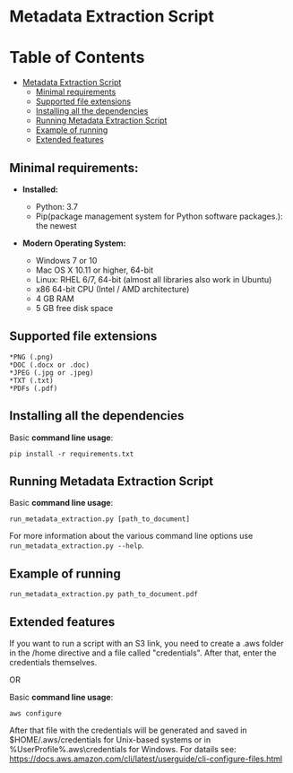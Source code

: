 # Metadata Extraction Script

Table of Contents
=================

* [Metadata Extraction Script](#metadata-extraction-script)
   * [Minimal requirements](#minimal-requirements)
   * [Supported file extensions](#supported-file-extensions)
   * [Installing all the dependencies](#Installing-all-the-dependencies)
   * [Running Metadata Extraction Script](#running-metadata-extraction-script)
   * [Example of running](#example-of-running)
   * [Extended features](#extended-features)


## Minimal requirements:
* **Installed:**
	* Python: 3.7
	* Pip(package management system for Python software packages.): the newest

* **Modern Operating System:**
	* Windows 7 or 10
	* Mac OS X 10.11 or higher, 64-bit
	* Linux: RHEL 6/7, 64-bit (almost all libraries also work in Ubuntu)
	* x86 64-bit CPU (Intel / AMD architecture)
	* 4 GB RAM
	* 5 GB free disk space

## Supported file extensions

	*PNG (.png)
	*DOC (.docx or .doc)
	*JPEG (.jpg or .jpeg)
	*TXT (.txt)
	*PDFs (.pdf)

## Installing all the dependencies

Basic **command line usage**:

	pip install -r requirements.txt

## Running Metadata Extraction Script

Basic **command line usage**:
    
	run_metadata_extraction.py [path_to_document]

For more information about the various command line options use `run_metadata_extraction.py --help`.


## Example of running

	run_metadata_extraction.py path_to_document.pdf
	
	
## Extended features

If you want to run a script with an S3 link, you need to create a .aws folder in the /home directive and a file called "credentials". After that, enter the credentials themselves.

OR

Basic **command line usage**:

	aws configure

After that file with the credentials will be generated and saved in $HOME/.aws/credentials for Unix-based systems or in %UserProfile%\.aws\credentials for Windows.
For datails see:
https://docs.aws.amazon.com/cli/latest/userguide/cli-configure-files.html